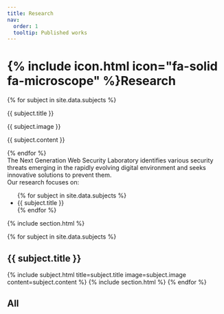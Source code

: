 ```yaml
---
title: Research
nav:
  order: 1
  tooltip: Published works
---
```


# {% include icon.html icon="fa-solid fa-microscope" %}Research

{% for subject in site.data.subjects %}
  <p>{{ subject.title }}</p>
  <p>{{ subject.image }}</p>
  <p>{{ subject.content }}</p>
{% endfor %}

<div>
The Next Generation Web Security Laboratory identifies various security threats emerging in the rapidly evolving digital environment and seeks innovative solutions to prevent them.

</div>

<span>
Our research focuses on:
</span>

<ul>
  {% for subject in site.data.subjects %}
    <li>{{ subject.title }}</li>
  {% endfor %}
</ul>

{% include section.html %}

{% for subject in site.data.subjects %}
  <h2>{{ subject.title }}</h2>
  {% include subject.html title=subject.title image=subject.image content=subject.content %}
  {% include section.html %}
{% endfor %}

## All



